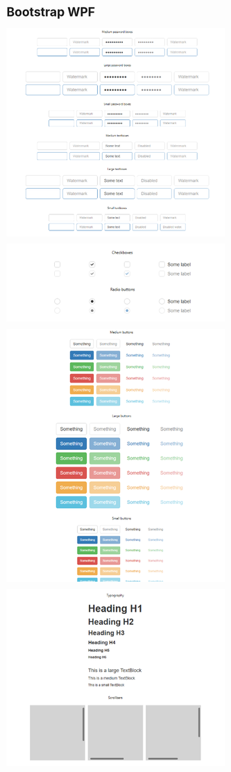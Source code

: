 # Bootstrap WPF

![1](https://github.com/asimmon/Bootstrap-WPF/blob/master/docs/1.png)

![2](https://github.com/asimmon/Bootstrap-WPF/blob/master/docs/2.png)

![3](https://github.com/asimmon/Bootstrap-WPF/blob/master/docs/3.png)

![4](https://github.com/asimmon/Bootstrap-WPF/blob/master/docs/4.png)
